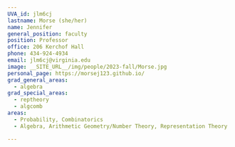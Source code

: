 ```yaml
---
UVA_id: jlm6cj
lastname: Morse (she/her)
name: Jennifer
general_position: faculty
position: Professor
office: 206 Kerchof Hall
phone: 434-924-4934
email: jlm6cj@virginia.edu
image: __SITE_URL__/img/people/2023-fall/Morse.jpg
personal_page: https://morsej123.github.io/
grad_general_areas:
  - algebra
grad_special_areas:
  - reptheory
  - algcomb
areas:
  - Probability, Combinatorics
  - Algebra, Arithmetic Geometry/Number Theory, Representation Theory

---
```

